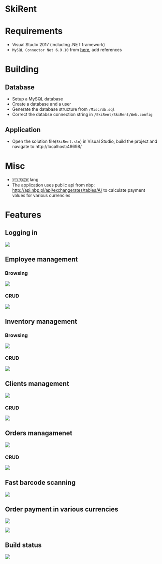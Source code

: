 # SkiRent

# Requirements

 * Visual Studio 2017 (including .NET framework)
 * `MySQL Connector Net 6.9.10` from [here](https://dev.mysql.com/downloads/connector/net/6.9.html), add references

# Building

## Database

 * Setup a MySQL database
 * Create a database and a user
 * Generate the database structure from `/Misc/db.sql`
 * Correct the databse connection string in `/SkiRent/SkiRent/Web.config`

## Application
 * Open the solution file(`SkiRent.sln`) in Visual Studio, build the project and navigate to http://localhost:49698/

# Misc
 * 🇵🇱/🇬🇧 lang
 * The application uses public api from nbp: http://api.nbp.pl/api/exchangerates/tables/A/ to calculate payment values for various currencies

# Features

## Logging in
![](https://i.imgur.com/29hZc0X.png)


## Employee management

### Browsing

![](img/employee_browse.png)


### CRUD

![](img/employee_crud.png)

## Inventory management

### Browsing

![](img/inventory.png)

### CRUD

![](img/items.png)


## Clients management

![](img/clients.png)

### CRUD

![](img/client.png)


## Orders managamenet

![](img/orders.png)

### CRUD

![](img/client.png)


## Fast barcode scanning

![](img/barcode_fast.png)


## Order payment in various currencies

![](img/order_payment.png)

![](img/order_payments.png)


## Build status

![](img/tests.png)